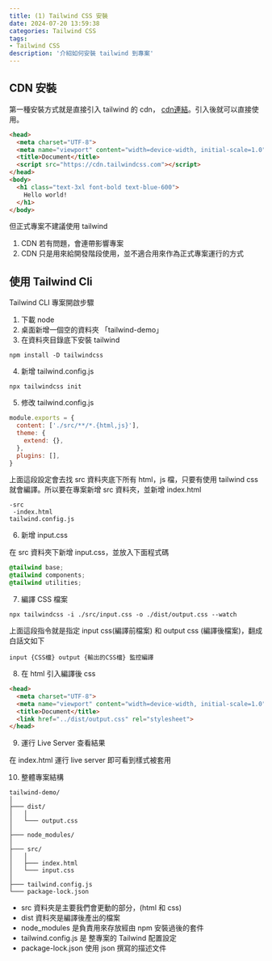 ```yaml
---
title: (1) Tailwind CSS 安裝
date: 2024-07-20 13:59:38
categories: Tailwind CSS
tags: 
- Tailwind CSS
description: '介紹如何安裝 tailwind 到專案'
---
```



## CDN 安裝

第一種安裝方式就是直接引入 tailwind 的 cdn， [cdn連結](https://tailwindcss.com/docs/installation/play-cdn)。引入後就可以直接使用。

``` html
<head>
  <meta charset="UTF-8">
  <meta name="viewport" content="width=device-width, initial-scale=1.0">
  <title>Document</title>
  <script src="https://cdn.tailwindcss.com"></script>
</head>
<body>
  <h1 class="text-3xl font-bold text-blue-600">
    Hello world!
  </h1>
</body>
```

但正式專案不建議使用 tailwind

1. CDN 若有問題，會連帶影響專案
2. CDN 只是用來給開發階段使用，並不適合用來作為正式專案運行的方式

## 使用 Tailwind Cli

Tailwind CLI 專案開啟步驟

1. 下載 node 
2. 桌面新增一個空的資料夾 「tailwind-demo」
3. 在資料夾目錄底下安裝 tailwind

```
npm install -D tailwindcss
```

4. 新增 tailwind.config.js

```
npx tailwindcss init
```

5. 修改 tailwind.config.js

``` js
module.exports = {
  content: ['./src/**/*.{html,js}'],
  theme: {
    extend: {},
  },
  plugins: [],
}
```

上面這段設定會去找 src 資料夾底下所有 html，js 檔，只要有使用 tailwind css 就會編譯。所以要在專案新增 src 資料夾，並新增 index.html

```
-src
 -index.html
tailwind.config.js
```

6. 新增 input.css

在 src 資料夾下新增 input.css，並放入下面程式碼

``` css
@tailwind base;
@tailwind components;
@tailwind utilities;
```

7. 編譯 CSS 檔案

``` 
npx tailwindcss -i ./src/input.css -o ./dist/output.css --watch
```

上面這段指令就是指定 input css(編譯前檔案) 和 output css (編譯後檔案)，翻成白話文如下

```
input {CSS檔} output {輸出的CSS檔} 監控編譯
```

8. 在 html 引入編譯後 css

``` html
<head>
  <meta charset="UTF-8">
  <meta name="viewport" content="width=device-width, initial-scale=1.0">
  <title>Document</title>
  <link href="../dist/output.css" rel="stylesheet">
</head>
```

9. 運行 Live Server 查看結果

在 index.html 運行 live server 即可看到樣式被套用


10. 整體專案結構

```
tailwind-demo/
│
├─── dist/
│   │
│   └─── output.css
│
├─── node_modules/
│
├─── src/
│   │
│   ├─── index.html        
│   └─── input.css  
│
├─── tailwind.config.js    
└─── package-lock.json       
```

- src 資料夾是主要我們會更動的部分，(html 和 css)
- dist 資料夾是編譯後產出的檔案
- node_modules 是負責用來存放經由 npm 安裝過後的套件
- tailwind.config.js 是 整專案的 Tailwind 配置設定
- package-lock.json 使用 json 撰寫的描述文件









